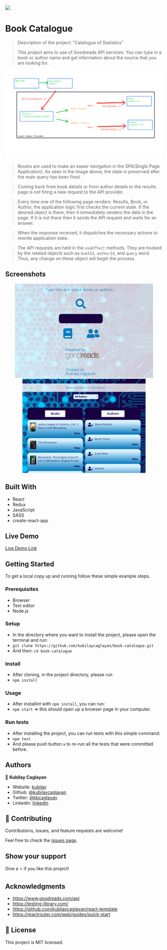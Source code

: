 ![](https://img.shields.io/badge/Microverse-blueviolet)

# Book Catalogue

> Description of the project:  "Catalogue of Statistics"

> This project aims to use of Goodreads API services. You can type in a book or author name and get information about the source that you are looking for.

![screenshot](./src/images/sitemap.png)

> Routes are used to make an easier navigation in the SPA(Single Page Application). As seen in the image above, the state is preserved after the main query has been fired.

> Coming back from book details or from author details to the results page is not firing a new request to the API provider.

> Every time one of the following page renders: Results, Book, or Author, the application logic first checks the current state. If the desired object is there, then it immediately renders the data in the page. If it is not there then it sends the API request and waits for an answer.

> When the response received, it dispatches the necessary actions to rewrite application state.

> The API requests are held in the `useEffect` methods. They are hooked by the related objects such as `bookId`, `authorId`, and `query` word. Thus, any change on these object will begin the process.



## Screenshots

<p align="center">
  <img
    height=300
    src="./src/images/query.png"
  />
  <img
    height=300
    src="./src/images/results.png"
  />
</p>

## Built With

- React
- Redux
- JavaScript
- SASS
- create-react-app

## Live Demo

[Live Demo Link](https://kc-book-catalogue.herokuapp.com/)


## Getting Started

To get a local copy up and running follow these simple example steps.

### Prerequisites

- Browser
- Text editor
- Node.js

### Setup

- In the directory where you want to install the project, please open the terminal and run:
- `git clone https://github.com/kubilaycaglayan/book-catalogue.git`
- And then: `cd book-catalogue`

### Install

- After cloning, in the project directory, please run
- `npm install`

### Usage

- After installint with `npm install`, you can run:
- `npm start` => this should open up a browser page in your computer.

### Run tests

- After installing the project, you can run tests with this simple command:
- `npm test`
- And please push button `a` to re-run all the tests that were committed before.

## Authors

👤 **Kubilay Caglayan**

- Website: [kubilay](https://kubilaycaglayan.com)
- Github: [@kubilaycaglayan](https://github.com/kubilaycaglayan)
- Twitter: [@kbcaglayan](https://twitter.com/kbcaglayan)
- Linkedin: [linkedin](https://linkedin.com/in/kubilaycaglayan)

## 🤝 Contributing

Contributions, issues, and feature requests are welcome!

Feel free to check the [issues page](https://github.com/kubilaycaglayan/book-catalogue/issues).

## Show your support

Give a ⭐️ if you like this project!

## Acknowledgments

- https://www.goodreads.com/api
- https://testing-library.com/
- https://github.com/kubilaycaglayan/react-template
- https://reactrouter.com/web/guides/quick-start

## 📝 License

This project is MIT licensed.